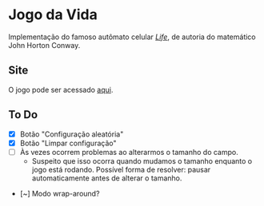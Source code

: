 # Jogo da Vida

Implementação do famoso autômato celular [_Life_](https://pt.wikipedia.org/wiki/Jogo_da_vida), de autoria do matemático John Horton Conway.

## Site

O jogo pode ser acessado [aqui](https://tiago-macedo.github.io/game-of-life/).

## To Do

- [x] Botão "Configuração aleatória"
- [x] Botão "Limpar configuração"
- [ ] Às vezes ocorrem problemas ao alterarmos o tamanho do campo.
    - Suspeito que isso ocorra quando mudamos o tamanho enquanto o jogo está rodando. Possível forma de resolver: pausar automaticamente antes de alterar o tamanho.
- [~] Modo wrap-around?